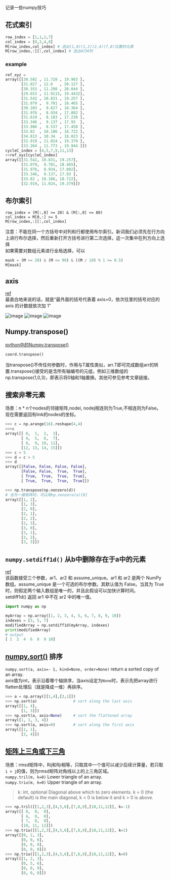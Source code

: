 记录一些numpy技巧
## 花式索引
```python
row_index = [1,1,2,7]
col_index = [0,2,4,8]
M[row_index,col_index] # 选出(1,0)(1,2)(2,4)(7,8)位置的元素
M[row_index,:][:,col_index] # 选出4行4列
```
### example
```python
ref_xyz = 
array([[30.582 , 11.728 , 19.983 ],
       [31.027 , 12.6   , 20.127 ],
       [30.353 , 11.298 , 20.844 ],
       [29.653 , 11.9115, 19.4432],
       [31.542 , 10.831 , 19.257 ],
       [31.079 ,  9.781 , 18.465 ],
       [30.103 ,  9.627 , 18.364 ],
       [31.976 ,  8.934 , 17.802 ],
       [31.619 ,  8.183 , 17.238 ],
       [33.346 ,  9.137 , 17.93  ],
       [33.986 ,  8.537 , 17.458 ],
       [33.82  , 10.186 , 18.722 ],
       [34.813 , 10.34  , 18.823 ],
       [32.919 , 11.024 , 19.379 ],
       [33.264 , 11.773 , 19.944 ]])
cycleC_index = [4,5,7,9,11,13]
>>ref_xyz[cycleC_index]
array([[31.542, 10.831, 19.257],
       [31.079,  9.781, 18.465],
       [31.976,  8.934, 17.802],
       [33.346,  9.137, 17.93 ],
       [33.82 , 10.186, 18.722],
       [32.919, 11.024, 19.379]])
```
## 布尔索引
```pythob
row_index = (M[:,0] >= 20) & (M[:,0] <= 80)
col_index = M[0,:] >= 5
M[row_index,:][:,col_index]
```
注意：不能在同一个方括号中对列和行都使用布尔索引。新词我们必须先在行方向上进行布尔选择，然后重新打开方括号进行第二次选择，这一次集中在列方向上选择  
如果需要对数组元素进行全局选择，可以
```python
mask = (M >= 20) & (M <= 90) & ((M / 10) % 1 >= 0.5)
M[mask]
```
## axis
[ref](https://zhuanlan.zhihu.com/p/30960190)  
最直白地来说的话，就是“最外面的括号代表着 axis=0，依次往里的括号对应的 axis 的计数就依次加 1”

![image](https://user-images.githubusercontent.com/52747634/160524135-c7d4c439-62c1-4018-adba-d1ad74e7b1a3.png)
![image](https://user-images.githubusercontent.com/52747634/160524306-ce9e6e1b-7008-4d77-b38a-c02c74b2f8c7.png)
![image](https://user-images.githubusercontent.com/52747634/160524371-448a0d14-f2c9-43d8-8beb-220c4985fa02.png)

## Numpy.transpose()
[python中的Numpy.transpose()](https://zhuanlan.zhihu.com/p/154203624#:~:text=np.transpose,%281%2C0%2C2%29%E8%A1%A8%E7%A4%BA%E5%B0%860%E8%BD%B4%E5%92%8C1%E8%BD%B4%E7%BD%AE%E6%8D%A2%E3%80%82%20%E5%9C%A8%E5%9B%BE%E4%B8%AD%E5%8D%B3%E8%A1%A8%E7%A4%BA%E7%BA%A2%E8%89%B2%E8%BF%99%E4%B8%80%E5%88%97%E4%B8%8E%E7%BB%BF%E8%89%B2%E8%BF%99%E4%B8%80%E5%88%97%E4%BA%92%E6%8D%A2%EF%BC%8C%E5%85%B6%E4%BB%96%E4%BD%8D%E7%BD%AE%E4%B8%8D%E5%8F%98%EF%BC%8C%E5%9B%A0%E7%BD%AE%E6%8D%A2%E5%AF%BC%E8%87%B4%E7%B4%A2%E5%BC%95%E9%A1%BA%E5%BA%8F%E5%8F%98%E5%8C%96%EF%BC%8C%E5%8E%9F%E6%9D%A5%E7%9A%841%E8%BD%B4%E5%8F%98%E6%88%90%E6%96%B0%E7%9A%840%E8%BD%B4%EF%BC%8C%E5%8E%9F%E6%9D%A5%E7%9A%840%E8%BD%B4%E5%8F%98%E6%88%90%E6%96%B0%E7%9A%841%E8%BD%B4%EF%BC%8C%E9%87%8D%E6%96%B0%E6%8C%89%E6%96%B0%E7%9A%84%EF%BC%880-1-2%EF%BC%89%E8%BD%B4%E6%8E%92%E5%BA%8F%EF%BC%8C%E5%8D%B3%E5%8F%AF%E5%BE%97%E5%88%B0%E6%9C%80%E7%BB%88%E7%BB%93%E6%9E%9C%E3%80%82)  
```python
coord.transpose()
```
当transpose()不传任何参数时，作用与T属性类似，arr.T即可完成数组arr的转置.transpose()接受的是含所有轴编号的元组，例如三维数组的np.transpose(1,0,3)，即表示将0轴和1轴置换。其他可参见参考文章链接。  
## 搜索非零元素
场景：n * n个nodes的邻接矩阵,nodei, nodej相连则为True,不相连则为False。现在需要返回有link的nodes的坐标。
```python
>>> c = np.arange(16).reshape(4,4)
>>>c
array([[ 0,  1,  2,  3],
       [ 4,  5,  6,  7],
       [ 8,  9, 10, 11],
       [12, 13, 14, 15]])
>>> c > 5
>>> d = c > 5
>>> d
array([[False, False, False, False],
       [False, False,  True,  True],
       [ True,  True,  True,  True],
       [ True,  True,  True,  True]])

>>> np.transpose(np.nonzero(d))
# 当为一维矩阵时，可以用np.nonzero(a)[0]
array([[1, 2],
       [1, 3],
       [2, 0],
       [2, 1],
       [2, 2],
       [2, 3],
       [3, 0],
       [3, 1],
       [3, 2],
       [3, 3]])
```
## `numpy.setdiff1d()` 从b中删除存在于a中的元素
[ref](https://www.delftstack.com/zh/howto/numpy/numpy-remove-element-from-array/)  
该函数接受三个参数，ar1、ar2 和 assume_unique。ar1 和 ar2 是两个 NumPy 数组。assume_unique 是一个可选的布尔参数。其默认值为 False。当其为 True 时，则假定两个输入数组是唯一的，并且此假设可以加快计算时间。  
setdiff1d() 返回 ar1 中不在 ar2 中的唯一值。  
```python
import numpy as np

myArray = np.array([1, 2, 3, 4, 5, 6, 7, 8, 9, 10])
indexes = [3, 5, 7]
modifiedArray = np.setdiff1d(myArray, indexes)
print(modifiedArray)
# output
[ 1  2  4  6  8  9 10]
```
## [numpy.sort()](https://numpy.org/doc/stable/reference/generated/numpy.sort.html) 排序
`numpy.sort(a, axis=- 1, kind=None, order=None)` return a sorted copy of an array.  
axis值为int，表示沿着哪个轴排序，当axis设定为`None`时，表示先把array进行flatten处理后（就是降成一维）再排序。
```python
>>> a = np.array([[1,4],[3,1]])
>>> np.sort(a)                # sort along the last axis
array([[1, 4],
       [1, 3]])
>>> np.sort(a, axis=None)     # sort the flattened array
array([1, 1, 3, 4])
>>> np.sort(a, axis=0)        # sort along the first axis
array([[1, 1],
       [3, 4]])
```
## [矩阵上三角或下三角](https://numpy.org/devdocs/reference/generated/numpy.tril.html)
场景：rmsd矩阵中，Rij和Rji相等，只取其中一个值可以减少后续计算量，若只取 `i > j`的值，则为rmsd矩阵对角线以上的上三角区域。  
`numpy.tril(m, k=0)` Lower triangle of an array.  
`numpy.triu(m, k=0)` Upper triangle of an array.  
> k: int, optional
> Diagonal above which to zero elements. k = 0 (the default) is the main diagonal, k < 0 is below it and k > 0 is above.

```python
>>> np.tril([[1,2,3],[4,5,6],[7,8,9],[10,11,12]], k=-1)
array([[ 0,  0,  0],
       [ 4,  0,  0],
       [ 7,  8,  0],
       [10, 11, 12]])
>>> np.triu([[1,2,3],[4,5,6],[7,8,9],[10,11,12]], k=1)
array([[0, 2, 3],
       [0, 0, 6],
       [0, 0, 0],
       [0, 0, 0]])
>>> np.triu([[1,2,3],[4,5,6],[7,8,9],[10,11,12]], k=0)
array([[1, 2, 3],
       [0, 5, 6],
       [0, 0, 9],
       [0, 0, 0]])
```
